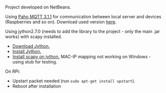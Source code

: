Project developed on NetBeans.

Using [Paho MQTT 3.1.1](https://eclipse.org/paho/clients/java/) for communication between local server and devices (Raspberries and so on).
Download used version [here](https://repo.eclipse.org/content/repositories/paho-releases/org/eclipse/paho/org.eclipse.paho.client.mqttv3/1.0.2/).

Using jython2.7.0 (needs to add the library to the project - only the main .jar works) with scapy installed.
* [Download Jython.](http://www.jython.org/downloads.html)
* [Install Jython.](http://stackoverflow.com/questions/16235562/how-can-i-install-jython-on-windows-7)
* [Install scapy on jython.](http://stackoverflow.com/questions/3256135/importing-python-modules-in-jython)
MAC-IP mapping not working on Windows - using stub for testing.

On RPi:

* Upstart packet needed (run `sudo apt-get install upstart`).
* Reboot after installation
